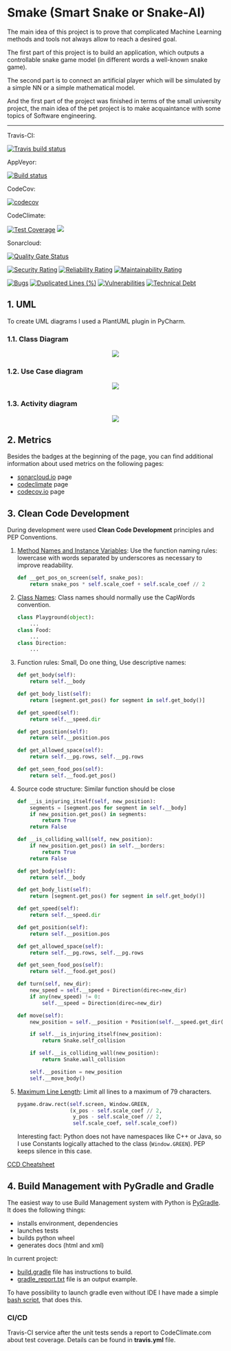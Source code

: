 # Smake (Smart Snake or Snake-AI)

The main idea of this project is to prove that complicated Machine Learning methods 
and tools not always allow to reach a desired goal. 

The first part of this project is to build an application, which outputs a controllable 
snake game model (in different words a well-known snake game).

The second part is to connect an artificial player which will be simulated by
a simple NN or a simple mathematical model.

And the first part of the project was finished in terms of the small university project, 
the main idea of the pet project is to make acquaintance with some topics of Software engineering.

[//]:#![video](https://thumbs.gfycat.com/BadHandmadeAntipodesgreenparakeet-size_restricted.gif)

----

Travis-CI:

[![Travis build status](https://travis-ci.org/ElijahOzhmegov/Smake-Snake-AI-.svg?branch=master)](https://travis-ci.org/ElijahOzhmegov/Smake-Snake-AI-)

AppVeyor:

[![Build status](https://ci.appveyor.com/api/projects/status/k9km8fyluwwbox57?svg=true)](https://ci.appveyor.com/project/ElijahOzhmegov/smake-snake-ai)

CodeCov:

[![codecov](https://codecov.io/gh/ElijahOzhmegov/Smake-Snake-AI-/branch/master/graph/badge.svg)](https://codecov.io/gh/ElijahOzhmegov/Smake-Snake-AI-)

CodeClimate:

[![Test Coverage](https://api.codeclimate.com/v1/badges/b1ee1d632109fd5ab639/test_coverage)](https://codeclimate.com/github/ElijahOzhmegov/Smake-Snake-AI-/test_coverage)
<a href="https://codeclimate.com/github/ElijahOzhmegov/Smake-Snake-AI-/maintainability"><img src="https://api.codeclimate.com/v1/badges/b1ee1d632109fd5ab639/maintainability" /></a>

Sonarcloud:

[![Quality Gate Status](https://sonarcloud.io/api/project_badges/measure?project=ElijahOzhmegov_Smake-Snake-AI-&metric=alert_status)](https://sonarcloud.io/dashboard?id=ElijahOzhmegov_Smake-Snake-AI-)

[![Security Rating](https://sonarcloud.io/api/project_badges/measure?project=ElijahOzhmegov_Smake-Snake-AI-&metric=security_rating)](https://sonarcloud.io/dashboard?id=ElijahOzhmegov_Smake-Snake-AI-)
[![Reliability Rating](https://sonarcloud.io/api/project_badges/measure?project=ElijahOzhmegov_Smake-Snake-AI-&metric=reliability_rating)](https://sonarcloud.io/dashboard?id=ElijahOzhmegov_Smake-Snake-AI-)
[![Maintainability Rating](https://sonarcloud.io/api/project_badges/measure?project=ElijahOzhmegov_Smake-Snake-AI-&metric=sqale_rating)](https://sonarcloud.io/dashboard?id=ElijahOzhmegov_Smake-Snake-AI-)


[![Bugs](https://sonarcloud.io/api/project_badges/measure?project=ElijahOzhmegov_Smake-Snake-AI-&metric=bugs)](https://sonarcloud.io/dashboard?id=ElijahOzhmegov_Smake-Snake-AI-)
[![Duplicated Lines (%)](https://sonarcloud.io/api/project_badges/measure?project=ElijahOzhmegov_Smake-Snake-AI-&metric=duplicated_lines_density)](https://sonarcloud.io/dashboard?id=ElijahOzhmegov_Smake-Snake-AI-)
[![Vulnerabilities](https://sonarcloud.io/api/project_badges/measure?project=ElijahOzhmegov_Smake-Snake-AI-&metric=vulnerabilities)](https://sonarcloud.io/dashboard?id=ElijahOzhmegov_Smake-Snake-AI-)
[![Technical Debt](https://sonarcloud.io/api/project_badges/measure?project=ElijahOzhmegov_Smake-Snake-AI-&metric=sqale_index)](https://sonarcloud.io/dashboard?id=ElijahOzhmegov_Smake-Snake-AI-)
## 1. UML
To create UML diagrams I used a PlantUML plugin in PyCharm.
### 1.1. Class Diagram
<p align="center">
  <img src="docs/umls/snake_model.png">
</p>

### 1.2. Use Case diagram
<p align="center">
  <img src="docs/umls/use_case_diagram.png">
</p>

### 1.3. Activity diagram
<p align="center">
  <img src="docs/umls/activity_diagram.png">
</p>

## 2. Metrics

Besides the badges at the beginning of the page,
you can find additional information about used metrics
on the following pages:
* [sonarcloud.io](https://sonarcloud.io/dashboard?id=ElijahOzhmegov_Smake-Snake-AI-) 
page 
* [codeclimate](https://codeclimate.com/github/ElijahOzhmegov/Smake-Snake-AI-) page
* [codecov.io](https://codecov.io/gh/ElijahOzhmegov/Smake-Snake-AI-) page


## 3. Clean Code Development
During development were used  **Clean Code Development** principles
and PEP Conventions.

1. [Method Names and Instance Variables](https://pep8.org/#method-names-and-instance-variables):
    Use the function naming rules: lowercase with words separated by underscores as necessary to improve readability.
    ```python
    def __get_pos_on_screen(self, snake_pos):
        return snake_pos * self.scale_coef + self.scale_coef // 2
    ```
2. [Class Names](https://pep8.org/#class-names):
    Class names should normally use the CapWords convention.
    ```python
    class Playground(object):
        ...
    class Food:
        ...
    class Direction:
        ...
    ```
3. Function rules: Small, Do one thing, Use descriptive names:
    ```python
    def get_body(self):
        return self.__body
   
    def get_body_list(self):
        return [segment.get_pos() for segment in self.get_body()]

    def get_speed(self):
        return self.__speed.dir

    def get_position(self):
        return self.__position.pos

    def get_allowed_space(self):
        return self.__pg.rows, self.__pg.rows

    def get_seen_food_pos(self):
        return self.__food.get_pos()
    ```
4. Source code structure: Similar function should be close
    ```python
    def __is_injuring_itself(self, new_position):
        segments = [segment.pos for segment in self.__body]
        if new_position.get_pos() in segments:
            return True
        return False

    def __is_colliding_wall(self, new_position):
        if new_position.get_pos() in self.__borders:
            return True
        return False

    def get_body(self):
        return self.__body

    def get_body_list(self):
        return [segment.get_pos() for segment in self.get_body()]

    def get_speed(self):
        return self.__speed.dir

    def get_position(self):
        return self.__position.pos

    def get_allowed_space(self):
        return self.__pg.rows, self.__pg.rows

    def get_seen_food_pos(self):
        return self.__food.get_pos()

    def turn(self, new_dir):
        new_speed = self.__speed + Direction(direc=new_dir)
        if any(new_speed) != 0:
            self.__speed = Direction(direc=new_dir)

    def move(self):
        new_position = self.__position + Position(self.__speed.get_dir())

        if self.__is_injuring_itself(new_position):
            return Snake.self_collision

        if self.__is_colliding_wall(new_position):
            return Snake.wall_collision

        self.__position = new_position
        self.__move_body()
    ```
5. [Maximum Line Length](https://pep8.org/#maximum-line-length):
    Limit all lines to a maximum of 79 characters.
    ```python
    pygame.draw.rect(self.screen, Window.GREEN,
                     (x_pos - self.scale_coef // 2,
                      y_pos - self.scale_coef // 2,
                      self.scale_coef, self.scale_coef))
    ```
   Interesting fact: Python does not have namespaces like C++ or
   Java, so I use Constants logically attached to the class 
   (`Window.GREEN`). PEP keeps silence in this case.
   
[CCD Cheatsheet](https://user-images.githubusercontent.com/35653122/51113192-86f8d880-1801-11e9-90ad-88dd58854a18.png)

## 4. Build Management with PyGradle and Gradle
The easiest way to use Build Management system with
Python is [PyGradle](https://github.com/innobead/pygradle).
It does the following things:
* installs environment, dependencies
* launches tests
* builds python wheel
* generates docs (html and xml)

In current project:
* [build.gradle](build.gradle) file has instructions to build.
* [gradle_report.txt](gradle_report.txt) file is an output example.

To have possibility to launch gradle even without IDE
I have made a simple [bash script](launch_gradle.sh), that
does this. 


### CI/CD
Travis-CI service after the unit tests sends 
a report to CodeClimate.com about test coverage.
Details can be found in **travis.yml** file.
